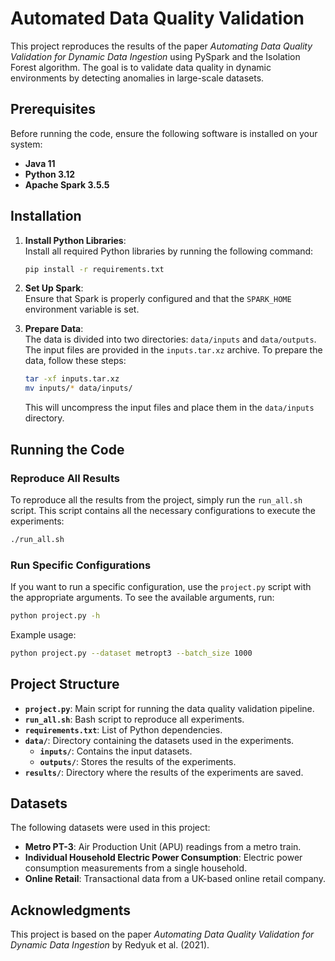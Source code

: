 # Automated Data Quality Validation

This project reproduces the results of the paper *Automating Data Quality Validation for Dynamic Data Ingestion* using PySpark and the Isolation Forest algorithm. The goal is to validate data quality in dynamic environments by detecting anomalies in large-scale datasets.

## Prerequisites

Before running the code, ensure the following software is installed on your system:

- **Java 11**
- **Python 3.12**
- **Apache Spark 3.5.5**

## Installation

1. **Install Python Libraries**:  
   Install all required Python libraries by running the following command:
   ```bash
   pip install -r requirements.txt
   ```

2. **Set Up Spark**:  
   Ensure that Spark is properly configured and that the `SPARK_HOME` environment variable is set.

3. **Prepare Data**:  
   The data is divided into two directories: `data/inputs` and `data/outputs`. The input files are provided in the `inputs.tar.xz` archive. To prepare the data, follow these steps:
   ```bash
   tar -xf inputs.tar.xz
   mv inputs/* data/inputs/
   ```
   This will uncompress the input files and place them in the `data/inputs` directory.

## Running the Code

### Reproduce All Results
To reproduce all the results from the project, simply run the `run_all.sh` script. This script contains all the necessary configurations to execute the experiments:
```bash
./run_all.sh
```

### Run Specific Configurations
If you want to run a specific configuration, use the `project.py` script with the appropriate arguments. To see the available arguments, run:
```bash
python project.py -h
```

Example usage:
```bash
python project.py --dataset metropt3 --batch_size 1000
```

## Project Structure

- **`project.py`**: Main script for running the data quality validation pipeline.
- **`run_all.sh`**: Bash script to reproduce all experiments.
- **`requirements.txt`**: List of Python dependencies.
- **`data/`**: Directory containing the datasets used in the experiments.
  - **`inputs/`**: Contains the input datasets.
  - **`outputs/`**: Stores the results of the experiments.
- **`results/`**: Directory where the results of the experiments are saved.

## Datasets

The following datasets were used in this project:
- **Metro PT-3**: Air Production Unit (APU) readings from a metro train.
- **Individual Household Electric Power Consumption**: Electric power consumption measurements from a single household.
- **Online Retail**: Transactional data from a UK-based online retail company.
## Acknowledgments

This project is based on the paper *Automating Data Quality Validation for Dynamic Data Ingestion* by Redyuk et al. (2021).